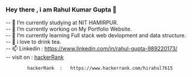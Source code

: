  ### Hey there , i am Rahul Kumar Gupta 👋
--  👯 I’m currently studying at NIT HAMIRPUR. <br>
-- 🔭 I’m currently working on My Portfolio Website.<br>
-- 🌱 I’m currently learning Full stack web devlopment and data structure.<br>
-- :tea: i love to drink tea.<br>
--  📫 Linkedin : https://www.linkedin.com/in/rahul-gupta-989220173/ <br>
 -- visit on  : 
 [hackerRank](  https://www.hackerrank.com/hirahul7615)
             
            hackerRank  :   https://www.hackerrank.com/hirahul7615
